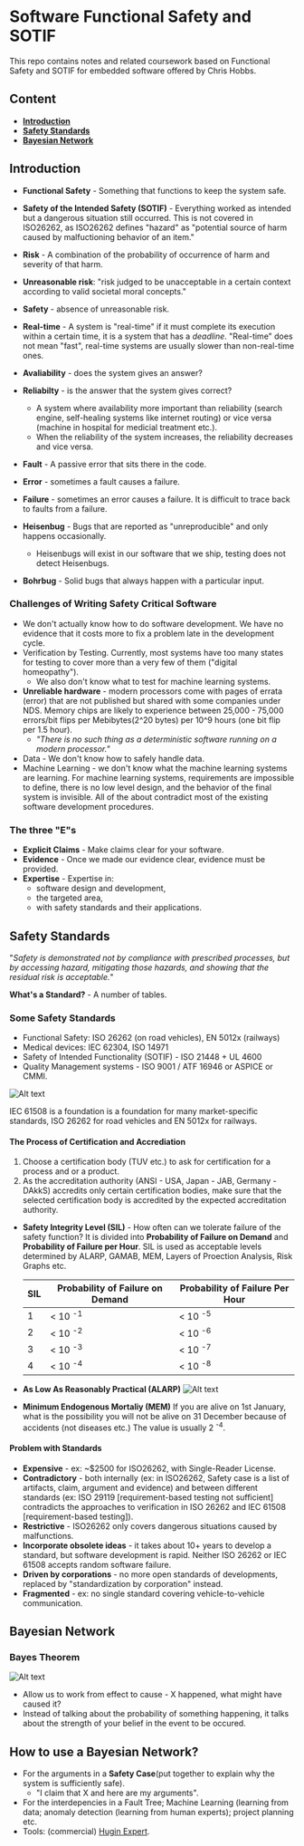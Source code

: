 # Software Functional Safety and SOTIF

This repo contains notes and related coursework based on Functional Safety and SOTIF for embedded software offered by Chris Hobbs.

## Content
- __[Introduction](#introduction)__
- __[Safety Standards](#safety-standards)__
- __[Bayesian Network](#bayesian-network)__

## Introduction
- __Functional Safety__ - Something that functions to keep the system safe.
- __Safety of the Intended Safety (SOTIF)__ - Everything worked as intended but a dangerous situation still occurred. 
This is not covered in ISO26262, as ISO26262 defines "hazard" as "potential source of harm caused by malfuctioning behavior of an item."  

- __Risk__ - A combination of the probability of occurrence of harm and severity of that harm.

- __Unreasonable risk__: "risk judged to be unacceptable in a certain context according to valid societal moral concepts."

- __Safety__ - absence of unreasonable risk.

- __Real-time__ - A system is "real-time" if it must complete its execution within a certain time, it is a system that has a _deadline_. "Real-time" does not mean "fast", real-time systems are usually slower than non-real-time ones. 

- __Avaliability__ - does the system gives an answer?
- __Reliabilty__ - is the answer that the system gives correct?

  - A system where availability more important than reliability (search engine, self-healing systems like internet routing) or vice versa (machine in hospital for medicial treatment etc.).
  - When the reliability of the system increases, the reliability decreases and vice versa.

- __Fault__ - A passive error that sits there in the code.
- __Error__ - sometimes a fault causes a failure.
- __Failure__ - sometimes an error causes a failure. It is difficult to trace back to faults from a failure.

- __Heisenbug__ - Bugs that are reported as "unreproducible" and only happens occasionally.
   - Heisenbugs will exist in our software that we ship, testing does not detect Heisenbugs.
- __Bohrbug__ - Solid bugs that always happen with a particular input.

### Challenges of Writing Safety Critical Software
- We don't actually know how to do software development. We have no evidence that it costs more to fix a problem late in the development cycle.
- Verification by Testing. Currently, most systems have too many states for testing to cover more than a very few of them ("digital homeopathy").
   - We also don't know what to test for machine learning systems.
- __Unreliable hardware__ - modern processors come with pages of errata (error) that are not published but shared with some companies under NDS. Memory chips are likely to experience between 25,000 - 75,000 errors/bit flips per Mebibytes(2^20 bytes) per 10^9 hours (one bit flip per 1.5 hour).
   - _"There is no such thing as a deterministic software running on a modern processor."_
- Data - We don't know how to safely handle data.
- Machine Learning - we don't know what the machine learning systems are learning. For machine learning systems, requirements are impossible to define, there is no low level design, and the behavior of the final system is invisible. All of the about contradict most of the existing software development procedures.

### The three "E"s
- __Explicit Claims__ - Make claims clear for your software.
- __Evidence__ - Once we made our evidence clear, evidence must be provided.
- __Expertise__ - Expertise in:
   - software design and development,
   - the targeted area,
   - with safety standards and their applications. 


## Safety Standards

   "_Safety is demonstrated not by compliance with prescribed processes, but by accessing hazard, mitigating those hazards, and showing that the residual risk is acceptable._"

__What's a Standard?__ - A number of tables.  

### Some Safety Standards
- Functional Safety: ISO 26262 (on road vehicles), EN 5012x (railways)
- Medical devices: IEC 62304, ISO 14971
- Safety of Intended Functionality (SOTIF) - ISO 21448 + UL 4600
- Quality Management systems - ISO 9001 / ATF 16946 or ASPICE or CMMI.

![Alt text](figures/safety-standards.png?raw=true)


IEC 61508 is a foundation is a foundation for many market-specific standards, ISO 26262 for road vehicles and EN 5012x for railways.


#### The Process of Certification and Accrediation
1. Choose a certification body (TUV etc.) to ask for certification for a process and or a product.
2. As the accreditation authority (ANSI - USA, Japan - JAB, Germany - DAkkS) accredits only certain certification bodies, make sure that the selected certification body is accredited by the expected accreditation authority.

- __Safety Integrity Level (SIL)__ - How often can we tolerate failure of the safety function? It is divided into __Probability of Failure on Demand__ and __Probability of Failure per Hour__. SIL is used as acceptable levels determined by ALARP, GAMAB, MEM, Layers of Proection Analysis, Risk Graphs etc. 

   |  SIL  | Probability of Failure on Demand  | Probability of Failure Per Hour  |
   |-------|-----------------------------------|----------------------------------|
   |   1   |        < 10 <sup>-1</sup>         |        < 10 <sup>-5</sup>        |
   |   2   |        < 10 <sup>-2</sup>         |        < 10 <sup>-6</sup>        |
   |   3   |        < 10 <sup>-3</sup>         |        < 10 <sup>-7</sup>        |
   |   4   |        < 10 <sup>-4</sup>         |        < 10 <sup>-8</sup>        |


- __As Low As Reasonably Practical (ALARP)__
![Alt text](figures/ALARP.png?raw=true)

- __Minimum Endogenous Mortaliy (MEM)__
If you are alive on 1st January, what is the possibility you will not be alive on 31 December because of accidents (not diseases etc.) The value is usually 2 <sup>-4</sup>.

#### Problem with Standards
- __Expensive__ - ex: ~$2500 for ISO26262, with Single-Reader License. 
- __Contradictory__ - both internally (ex: in ISO26262, Safety case is a list of artifacts, claim, argument and evidence) and between different standards (ex: ISO 29119 [requirement-based testing not sufficient] contradicts the approaches to verification in ISO 26262 and IEC 61508 [requirement-based testing]).
- __Restrictive__ - ISO26262 only covers dangerous situations caused by malfunctions.
- __Incorporate obsolete ideas__ - it takes about 10+ years to develop a standard, but software development is rapid. Neither ISO 26262 or IEC 61508 accepts random software failure.
- __Driven by corporations__  - no more open standards of developments, replaced by "standardization by corporation" instead.
- __Fragmented__ - ex: no single standard covering vehicle-to-vehicle communication.

## Bayesian Network 
### Bayes Theorem
![Alt text](figures/bayesian-theorem.png?raw=true)
- Allow us to work from effect to cause - X happened, what might have caused it?
- Instead of talking about the probability of something happening, it talks about the strength of your belief in the event to be occured.
## How to use a Bayesian Network?
- For the arguments in a __Safety Case__(put together to explain why the system is sufficiently safe).
   - "I claim that X and here are my arguments".
- For the interdepencies in a Fault Tree; Machine Learning (learning from data; anomaly detection (learning from human experts); project planning etc.
- Tools: (commercial) [Hugin Expert](https://www.hugin.com/).

